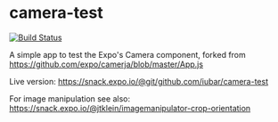 # camera-test

[![Build Status](https://travis-ci.org/iubar/camera-test.svg?branch=master)](https://travis-ci.org/iubar/camera-test)

A simple app to test the Expo's Camera component, forked from https://github.com/expo/camerja/blob/master/App.js

Live version: https://snack.expo.io/@git/github.com/iubar/camera-test

For image manipulation see also: https://snack.expo.io/@jtklein/imagemanipulator-crop-orientation
 
 
